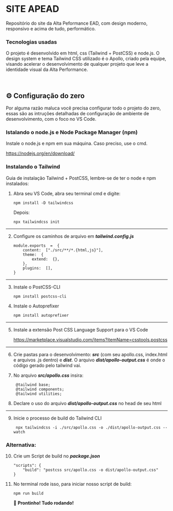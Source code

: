 # SITE APEAD
Repositório do site da Alta Peformance EAD, com design moderno, responsivo e acima de tudo, performático.   

### Tecnologias usadas
O projeto é desenvolvido em html, css (Tailwind + PostCSS) e node.js. O design system e tema Tailwind CSS utilizado é o Apollo, criado pela equipe, visando acelerar o desenvolvimento de qualquer projeto que leve a identidade visual da Alta Performance. 

<br>  
  
## ⚙️ Configuração do zero
Por alguma razão maluca você precisa configurar todo o projeto do zero, essas são as intruções detalhadas de configuração de ambiente de desenvolvimento, com o foco no VS Code.

### Istalando o node.js e Node Package Manager (npm)
Instale o node.js e npm em sua máquina. Caso preciso, use o cmd.

   https://nodejs.org/en/download/
	
### Instalando o Tailwind
Guia de instalação Tailwind + PostCSS, lembre-se de ter o node e npm instalados:

 1. Abra seu VS Code, abra seu terminal cmd e digite:

		npm install -D tailwindcss
		
	Depois:

	    npx tailwindcss init

---
 2. Configure os caminhos de arquivo em ***tailwind.config.js***

		module.exports  =  { 
			content:  ["./src/**/*.{html,js}"], 
			theme:  { 
				extend:  {}, 
			}, 
			plugins:  [], 
		}
	
---

 3. Instale o PostCSS-CLI

	    npm install postcss-cli
	    
4. Instale o Autoprefixer

	   npm install autoprefixer

---
 5. Instale a extensão Post CSS Language Support para o VS Code

	https://marketplace.visualstudio.com/items?itemName=csstools.postcss
	
---
6. Crie pastas para o desenvolvimento:  ***src*** (com seu apollo.css, index.html e arquivos .js dentro) e ***dist***. O arquivo ***dist/apollo-output.css*** é onde o código gerado pelo tailwind vai. 
7. No arquivo ***src/apollo.css*** insira:
	
	    @tailwind base;
	    @tailwind components;
	    @tailwind utilities;


8. Declare o uso do arquivo ***dist/apollo-output.css*** no head de seu html
---
9. Inicie o processo de build do Tailwind CLI

		npx tailwindcss -i ./src/apollo.css -o ./dist/apollo-output.css --watch


### Alternativa: 

10. Crie um Script de build no ***package.json***

		"scripts": {
			"build": "postcss src/apollo.css -o dist/apollo-output.css"
		}


12. No terminal rode isso, para iniciar nosso script de build:

		npm run build 


	🎉 **Prontinho! Tudo rodando!**
